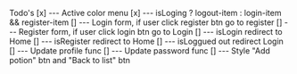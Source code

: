 Todo's
[x] --- Active color menu
[x] --- isLoging ? logout-item : login-item && register-item
[] --- Login form, if user click register btn go to register
[] --- Register form, if user click login btn go to Login
[] --- isLogin redirect to Home
[] --- isRegister redirect to Home
[] --- isLoggued out redirect Login
[] --- Update profile func
[] --- Update password func
[] --- Style "Add potion" btn and "Back to list" btn